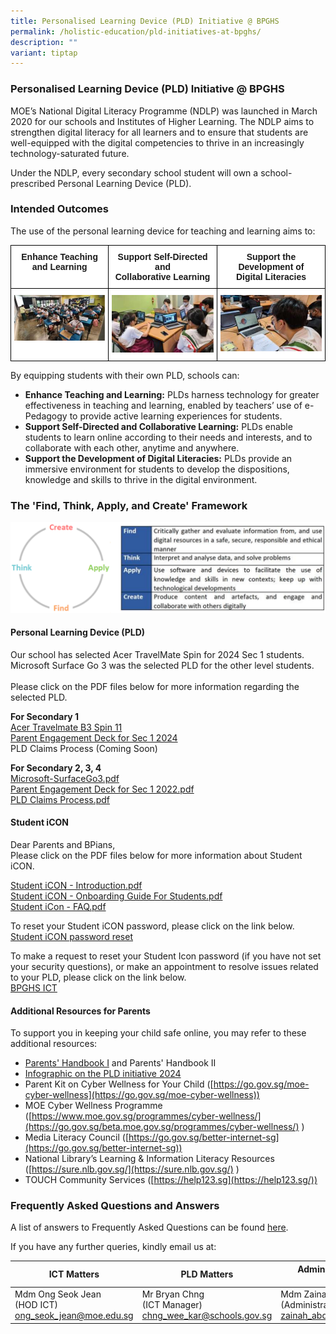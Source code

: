 ```yaml
---
title: Personalised Learning Device (PLD) Initiative @ BPGHS
permalink: /holistic-education/pld-initiatives-at-bpghs/
description: ""
variant: tiptap
---
```

### Personalised Learning Device (PLD) Initiative @ BPGHS

MOE’s National Digital Literacy Programme (NDLP) was launched in March 2020 for our schools and Institutes of Higher Learning. The NDLP aims to strengthen digital literacy for all learners and to ensure that students are well-equipped with the digital competencies to thrive in an increasingly technology-saturated future. 

Under the NDLP, every secondary school student will own a school-prescribed Personal Learning Device (PLD). 

  
### Intended Outcomes

The use of the personal learning device for teaching and learning aims to:

<table style="border-collapse:collapse;border-spacing:0" class="tg"><thead><tr><th style="background-color:#FFF;border-color:black;border-style:solid;border-width:1px;font-family:Arial, sans-serif;font-size:14px;font-weight:bold;overflow:hidden;padding:10px 5px;text-align:center;vertical-align:top;word-break:normal">Enhance Teaching<br>and Learning</th><th style="background-color:#FFF;border-color:black;border-style:solid;border-width:1px;font-family:Arial, sans-serif;font-size:14px;font-weight:bold;overflow:hidden;padding:10px 5px;text-align:center;vertical-align:top;word-break:normal">Support Self-Directed and<br>Collaborative Learning</th><th style="background-color:#FFF;border-color:black;border-style:solid;border-width:1px;font-family:Arial, sans-serif;font-size:14px;font-weight:bold;overflow:hidden;padding:10px 5px;text-align:center;vertical-align:top;word-break:normal">Support the Development of<br>Digital Literacies </th></tr></thead><tbody><tr><td style="background-color:#FFF;border-color:black;border-style:solid;border-width:1px;font-family:Arial, sans-serif;font-size:14px;overflow:hidden;padding:10px 5px;text-align:center;vertical-align:top;word-break:normal"><img src="/images/IO%201.jpg" style="width:100%"></td><td style="background-color:#FFF;border-color:black;border-style:solid;border-width:1px;font-family:Arial, sans-serif;font-size:14px;overflow:hidden;padding:10px 5px;text-align:center;vertical-align:top;word-break:normal"><img src="/images/IO%202.jpg" style="width:100%"></td><td style="background-color:#FFF;border-color:black;border-style:solid;border-width:1px;font-family:Arial, sans-serif;font-size:14px;overflow:hidden;padding:10px 5px;text-align:center;vertical-align:top;word-break:normal"><img src="/images/IO%203.jpg" style="width:100%"></td></tr></tbody></table>
		 
		 

By equipping students with their own PLD, schools can:

*   **Enhance Teaching and Learning:**&nbsp;PLDs harness technology for greater effectiveness in teaching and learning, enabled by teachers’ use of e-Pedagogy to provide active learning experiences for students.
*   **Support Self-Directed and Collaborative Learning:**&nbsp;PLDs enable students to learn online according to their needs and interests, and to collaborate with each other, anytime and anywhere.
*   **Support the Development of Digital Literacies:**&nbsp;PLDs provide an immersive environment for students to develop the dispositions, knowledge and skills to thrive in the digital environment.

### The 'Find, Think, Apply, and Create' Framework

![](/images/PDLP%20framework.png)



#### Personal Learning Device (PLD)

Our school has selected Acer TravelMate Spin for 2024 Sec 1 students. 
Microsoft Surface Go 3 was the selected PLD for the other level students. 
<br><br>
Please click on the PDF files below for more information regarding the selected PLD.

**For Secondary 1**<br>
[Acer Travelmate B3 Spin 11](/files/Acer_Travelmate_B3_Spin_11_product_sheet.pdf)
<br>[Parent Engagement Deck for Sec 1 2024](/files/IP1___Parent_Engagement_Deck_2024_FINAL_For_Upload.pdf)
<br>PLD Claims Process (Coming Soon)

**For Secondary 2, 3, 4**
<br>[Microsoft-SurfaceGo3.pdf](/files/pld1.pdf) 
<br>[Parent Engagement Deck for Sec 1 2022.pdf](/files/pld2.pdf) 
<br>[PLD Claims Process.pdf](/files/pld3.pdf) 


#### Student iCON

Dear Parents and BPians,<br>
Please click on the PDF files below for more information about Student iCON.  
  
[Student iCON - Introduction.pdf](/files/Student%20iCON%20-%20Introduction.pdf) <br>
[Student iCON - Onboarding Guide For Students.pdf](/files/Student%20iCON%20-%20Onboarding%20Guide%20For%20Students.pdf)<br>
[Student iCon - FAQ.pdf](/files/Student%20iCon%20-%20FAQ.pdf)
  
To reset your Student iCON password, please click on the link below. <br> 
[Student iCON password reset](https://go.gov.sg/bpghs-password-reset)  

  
To make a request to reset your Student Icon password (if you have not set your security questions), or make an appointment to resolve issues related to your PLD,&nbsp;please click on the link below.  <br>
[BPGHS ICT](https://form.gov.sg/63bfa3dce2862f00118e3e7b)
 
#### Additional Resources for Parents

To support you in keeping your child safe online, you may refer to these additional resources:

*   [Parents' Handbook I](/files/Parent%20Handbook%20(I)%20on%20Learning%20with%20a%20PLD.pdf)&nbsp;and&nbsp;Parents' Handbook II
*   [Infographic on the PLD initiative 2024](/files/IP8___Infographic_on_the_PLD_Initiative_2024_edited.pdf)
*   Parent Kit on Cyber Wellness for Your Child ([https://go.gov.sg/moe-cyber-wellness](https://go.gov.sg/moe-cyber-wellness))
*   MOE Cyber Wellness Programme ([https://www.moe.gov.sg/programmes/cyber-wellness/](https://go.gov.sg/beta.moe.gov.sg/programmes/cyber-wellness/)&nbsp;)
*   Media Literacy Council ([https://go.gov.sg/better-internet-sg](https://go.gov.sg/better-internet-sg))
*   National Library’s Learning &amp; Information Literacy Resources ([https://sure.nlb.gov.sg/](https://sure.nlb.gov.sg/)&nbsp;)
*   TOUCH Community Services ([https://help123.sg](https://help123.sg/))
  

### Frequently Asked Questions and Answers

  
A list of answers to Frequently Asked Questions can be found&nbsp;[here](/files/2022%20Set%20of%20FAQs.pdf).&nbsp;&nbsp;

If you have any further queries, kindly email us at:



| ICT Matters| PLD Matters| Administrative &amp; Financial Matters |
| -------- | -------- | -------- |
| Mdm Ong Seok Jean<br>(HOD ICT)<br>ong_seok_jean@moe.edu.sg| Mr Bryan Chng<br>(ICT Manager)<br>chng_wee_kar@schools.gov.sg     | Mdm Zainah<br>(Administrative Executive)<br>zainah_abdul_aziz@schools.gov.sg   |